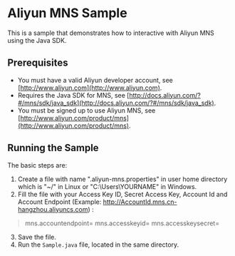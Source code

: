 # Aliyun MNS Sample

This is a sample that demonstrates how to interactive with Aliyun MNS using the Java SDK.

## Prerequisites

* You must have a valid Aliyun developer account, see [http://www.aliyun.com](http://www.aliyun.com).
* Requires the Java SDK for MNS, see [http://docs.aliyun.com/?#/mns/sdk/java_sdk](http://docs.aliyun.com/?#/mns/sdk/java_sdk).
* You must be signed up to use Aliyun MNS, see [http://www.aliyun.com/product/mns](http://www.aliyun.com/product/mns).

## Running the Sample

The basic steps are:

1. Create a file with name ".aliyun-mns.properties" in user home directory which is "~/" in Linux or "C:\Users\YOURNAME\" in Windows.
2. Fill the file with your Access Key ID, Secret Access Key, Account Id and Account Endpoint (Example: http://AccountId.mns.cn-hangzhou.aliyuncs.com) :
> mns.accountendpoint=
> mns.accesskeyid=
> mns.accesskeysecret=
3. Save the file.
4. Run the `Sample.java` file, located in the same directory.
